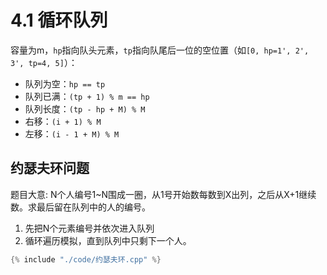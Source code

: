 # 4.1 循环队列

容量为m，`hp`指向队头元素，`tp`指向队尾后一位的空位置（如`[0, hp=1', 2', 3', tp=4, 5]`）：
- 队列为空：`hp == tp`
- 队列已满：`(tp + 1) % m == hp`
- 队列长度：`(tp - hp + M) % M`
- 右移：`(i + 1) % M`
- 左移：`(i - 1 + M) % M`

## 约瑟夫环问题
题目大意: N个人编号1~N围成一圈，从1号开始数每数到X出列，之后从X+1继续数。求最后留在队列中的人的编号。

1. 先把N个元素编号并依次进入队列
2. 循环遍历模拟，直到队列中只剩下一个人。

```cpp
{% include "./code/约瑟夫环.cpp" %}
```
